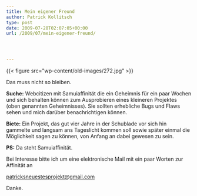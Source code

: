 ```yaml
---
title: Mein eigener Freund
author: Patrick Kollitsch
type: post
date: 2009-07-28T02:07:05+00:00
url: /2009/07/mein-eigener-freund/




---
```

<div class="flickr">
  {{< figure src="wp-content/old-images/272.jpg" >}} 
  
  <p>
    Das muss nicht so bleiben.
  </p>
</div>

**Suche:** Webcitizen mit Samuiaffinität die ein Geheimnis für ein paar Wochen und sich behalten können zum Ausprobieren eines kleineren Projektes (oben genannten Geheimnisses). Sie sollten erhebliche Bugs und Flaws sehen und mich darüber benachrichtigen können.

**Biete:** Ein Projekt, das gut vier Jahre in der Schublade vor sich hin gammelte und langsam ans Tageslicht kommen soll sowie später einmal die Möglichkeit sagen zu können, von Anfang an dabei gewesen zu sein.

**PS:** Da steht Samuiaffinität.

Bei Interesse bitte ich um eine elektronische Mail mit ein paar Worten zur Affinität an 

<patricksneuestesprojekt@gmail.com>

Danke.
